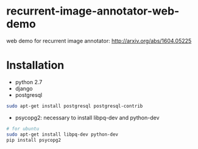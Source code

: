 # recurrent-image-annotator-web-demo
web demo for recurrent image annotator: http://arxiv.org/abs/1604.05225

# Installation
- python 2.7
- django
- postgresql

```bash
sudo apt-get install postgresql postgresql-contrib
```
- psycopg2: necessary to install libpq-dev and python-dev 

```bash
# for ubuntu
sudo apt-get install libpq-dev python-dev
pip install psycopg2
```
